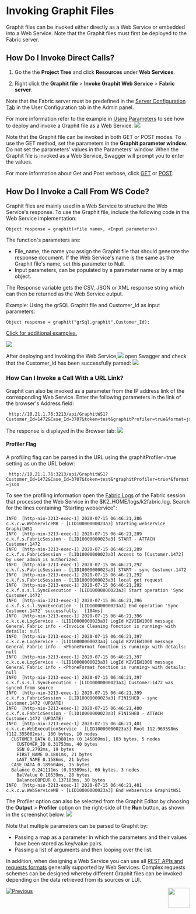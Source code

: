 # Invoking Graphit Files
Graphit files can be invoked either directly as a Web Service or embedded into a Web Service. Note that the Graphit files must first be deployed to the Fabric server. 

## How Do I Invoke Direct Calls?
1. Go the the **Project Tree** and click **Resources** under **Web Services**. 

2. Right click the **Graphit file** > **Invoke Graphit Web Service** > **Fabric server**.

Note that the Fabric server must be predefined in the [Server Configuration Tab](/articles/04_fabric_studio/04_user_preferences.md#what-is-the-purpose-of-the-server-configuration-tab) in the User Configuration tab in the Admin panel.

For more information refer to the example in [Using Parameters](/articles/15_web_services/17_Graphit/06_using_graphit_files_with_parameters.md#parameters-setup-when-calling-graphit-directly-from-swagger) to see how to deploy and invoke a Graphit file as a Web Service.
![](/articles/15_web_services/17_Graphit/images/47_invoking_graphit_files.png)

Note that the Graphit file can be invoked in both GET or POST modes. To use the GET method, set the parameters in the **Graphit parameter window**. Do not set the parameters' values in the Parameters' window. When the Graphit file is invoked as a Web Service, Swagger will prompt you to enter the values.

For more information about Get and Post verbose, click [GET](/articles/15_web_services/12_Supported_Verbs_Get.md) or [POST](/articles/15_web_services/12_Supported_Verbs_Post.md).

## How Do I Invoke a Call From WS Code?
Graphit files are mainly used in a Web Service to structure the Web Service's response. To use the Graphit file, include the following code in the Web Service implementation:
<p><code>Object response = graphit(&lt;file name&gt;, &lt;Input parameters&gt;).</code></p>

The function's parameters are:
  - File_name, the name you assign the Graphit file that should generate the response document. If the Web Service's name is the same as the Graphit file's name, set this parameter to Null.
  - Input parameters, can be populated by a parameter name or by a map object.
  
The Response variable gets the CSV, JSON or XML response string which can then be returned as the Web Service output.
  
Example:
Using the grSQL Graphit file and Customer_Id as input parameters:
 <p><code>Object response = graphit("grSql.graphit",Customer_Id);</code></p> 
 
[Click for additional examples.](/articles/15_web_services/17_Graphit/06_using_graphit_files_with_parameters.md#parameters-setup-when-invoking-graphit-from-a-web-service)

![](/articles/15_web_services/17_Graphit/images/48_invoking_graphit_files.PNG)


After deploying and invoking the Web Service,![](/articles/15_web_services/17_Graphit/images/45_graphit_with_parameters.PNG) open Swagger and check that the Customer_id has been successfully parsed: ![](/articles/15_web_services/17_Graphit/images/46_graphit_with_parameters.PNG)


### How Can I Invoke a Call With a URL Link?
Graphit can also be invoked as a parameter from the IP address link of the corresponding Web Service.
Enter the following parameters in the link of the browser's Address field:

     http://10.21.1.76:3213/api/GraphitWS1?Customer_Id=1472&Case_Id=3707&token=test&graphitProfiler=true&format=json

The response is displayed in the Browser tab:
![](/articles/15_web_services/17_Graphit/images/49_invoking_graphit_files.PNG)

#### Profiler Flag
A profiling flag can be parsed in the URL using the graphitProfiler=true setting as un the URL below:

``` http://10.21.1.76:3213/api/GraphitWS1?Customer_Id=1472&Case_Id=3707&token=test&*graphitProfiler=true*&format=json``` 

To see the profiling information open the [Fabric Logs](/articles/21_Fabric_troubleshooting/02_Fabric_troubleshooting_log_files.md#log-files) of the Fabric session that processed the Web Service in the $K2_HOME/logs/k2fabric.log. Search for the lines containing "Starting webservice":

``` 
INFO  [http-nio-3213-exec-1] 2020-07-15 06:46:21,286 c.k.c.w.WebServiceMB - [LID10000000023a3] Starting webservice GraphitWS1
INFO  [http-nio-3213-exec-1] 2020-07-15 06:46:21,289 c.k.f.s.FabricSession - [LID10000000023a3] START - ATTACH Customer.1472
INFO  [http-nio-3213-exec-1] 2020-07-15 06:46:21,289 c.k.f.s.FabricSession - [LID10000000023a3] Access to [Customer.1472] by user admin is authorized.
INFO  [http-nio-3213-exec-1] 2020-07-15 06:46:21,292 c.k.f.s.FabricSession - [LID10000000023a3] START - sync Customer.1472
INFO  [http-nio-3213-exec-1] 2020-07-15 06:46:21,292 c.k.f.s.FabricSession - [LID10000000023a3] local get request
INFO  [http-nio-3213-exec-1] 2020-07-15 06:46:21,292 c.k.f.s.s.l.SyncExecution - [LID10000000023a3] Start operation 'Sync Customer.1472'
INFO  [http-nio-3213-exec-1] 2020-07-15 06:46:21,396 c.k.f.s.s.l.SyncExecution - [LID10000000023a3] End operation 'Sync Customer.1472' successfully.  [104ms]
INFO  [http-nio-3213-exec-1] 2020-07-15 06:46:21,396 c.k.c.e.LogService - [LID10000000023a3] LogId K2VIEW1000 message General Fabric info - <Invoice Cleaning fonction is running> with details: null
INFO  [http-nio-3213-exec-1] 2020-07-15 06:46:21,397 c.k.c.e.LogService - [LID10000000023a3] LogId K2VIEW1000 message General Fabric info - <PhoneFormat fonction is running> with details: null
INFO  [http-nio-3213-exec-1] 2020-07-15 06:46:21,397 c.k.c.e.LogService - [LID10000000023a3] LogId K2VIEW1000 message General Fabric info - <PhoneFormat fonction is running> with details: null
INFO  [http-nio-3213-exec-1] 2020-07-15 06:46:21,397 c.k.f.s.s.l.SyncExecution - [LID10000000023a3] Customer:1472 was synced from source
INFO  [http-nio-3213-exec-1] 2020-07-15 06:46:21,399 c.k.f.s.FabricSession - [LID10000000023a3] FINISHED - sync Customer.1472 (UPDATE)
INFO  [http-nio-3213-exec-1] 2020-07-15 06:46:21,400 c.k.f.s.FabricSession - [LID10000000023a3] FINISHED - ATTACH Customer.1472 (UPDATE)
INFO  [http-nio-3213-exec-1] 2020-07-15 06:46:21,401 c.k.c.e.WebExecutionService - [LID10000000023a3] Root 112.969598ms (112.355082ms), 180 bytes, 10 nodes
  CUSTOMER_DATA 0.183801ms (0.145869ms), 103 bytes, 5 nodes
    CUSTOMER_ID 0.31753ms, 40 bytes
    SSN 0.2792ms, 19 bytes
    FIRST_NAME 0.1801ms, 21 bytes
    LAST_NAME 0.1586ms, 21 bytes
  CASE_DATA 0.189604ms, 15 bytes
  Balance 0.241111ms (0.93389ms), 60 bytes, 3 nodes
    BalValue 0.10539ms, 28 bytes
    BalanceGBPEUR 0.137183ms, 30 bytes
INFO  [http-nio-3213-exec-1] 2020-07-15 06:46:21,401 c.k.c.w.WebServiceMB - [LID10000000023a3] End webservice GraphitWS1
```
The Profiler option can also be selected from the Graphit Editor by choosing the **Output** > **Profiler** option on the right-side of the **Run** button, as shown in the screenshot below.
![](/articles/15_web_services/17_Graphit/images/49a_invoking_graphit_files.PNG)



Note that multiple parameters can be parsed to Graphit by:
- Passing a map as a parameter in which the parameters and their values have been stored as key/value pairs.
- Passing a list of arguments and then looping over the list.

In addition, when designing a Web Service you can use all [REST APIs and requests formats](/articles/15_web_services/12_Supported_Verbs_Get.md) generally supported by Web Services. Complex requests schemes can be designed whereby different Graphit files can be invoked depending on the data retrieved from its sources or LUI. 


[![Previous](/articles/images/Previous.png)](/articles/15_web_services/17_Graphit/06_using_graphit_files_with_parameters.md)[<img align="right" width="60" height="54" src="/articles/images/Next.png">](/articles/15_web_services/17_Graphit/08_invoke_javacode_from_graphit.md)

